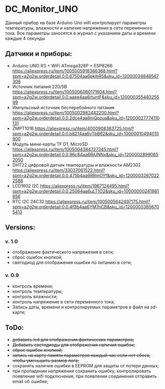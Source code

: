 # DC_Monitor_UNO

Данный прибор на базе Arduino Uno wifi контролирует параметры температуры, влажности и наличие напряжения в сети переменного тока. Все параметры заносятся в журнал с указанием даты и времени каждые 4 секунды

## Датчики и приборы:
- Arduino UNO R3 + WiFi ATmega328P + ESP8266 https://aliexpress.ru/item/1005005918386368.html?spm=a2g2w.orderdetail.0.0.67504aa6pkihR5&sku_id=12000034848567308
- Источник питания 220/5В https://aliexpress.ru/item/1005006060171604.html?spm=a2g2w.orderdetail.0.0.aaee4aa6rtuntF&sku_id=12000035548325599
- Импульсный источник бесперебойного питания https://aliexpress.ru/item/1005002982442200.html?spm=a2g2w.orderdetail.0.0.2dce4aa6mQpzua&sku_id=12000027774110131
- ZMPT101B https://aliexpress.ru/item/4000908383725.html?spm=a2g2w.orderdetail.0.0.b8214aa6vTbB62&sku_id=10000010494015900
- Модуль мини-карты TF D1, MicroSD https://aliexpress.ru/item/1005004384727345.html?spm=a2g2w.orderdetail.0.0.96c84aa6RjUNNx&sku_id=12000028990652050
- DHT22 цифровой датчик температуры и влажности AM2302 https://aliexpress.ru/item/33037061522.html?spm=a2g2w.orderdetail.0.0.475b4aa6RRmOYf&sku_id=12000032670222588
- LCD1602 I2C https://aliexpress.ru/item/1967124495.html?spm=a2g2w.orderdetail.0.0.25064aa6uLT1O2&sku_id=10000000241981656
-  RTC I2C 24C32 https://aliexpress.ru/item/1005005642497175.html?spm=a2g2w.orderdetail.0.0.4f3b4aa6YM7nCB&sku_id=12000033856705413

## Versions:
### v. 1.0
- отображение фактического напряжения в сети;
- сброс ошибок кнопкой;
- светодиод для отображения ошибки по питанию в сети;
### v. 0.9
- контроль времени;
- контроль температуры;
- контроль влажности;
- контроль напряжение в сети переменного тока;
- Запись даты, времени и контролируемых параметров в файл на sd-карте;



## ToDo:
- ~~добавить lcd для отображения фактических параметров;~~
- ~~Добавить светодиоды для отображения наличия ошибок;~~
- ~~сброс ошибок кнопкой;~~
- ~~запись на карту памяти параметров каждый час если нет сбоев, чтобы уменьшить размер лога;~~
- сохранять наличие ошибки в EEPROM для защиты от потери данных;
- при пропадении напряжения сохранить ошибку, контролировать появление wifi подключения, при появлении соединения отправить email об ошибке;